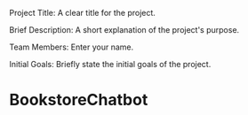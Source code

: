 Project Title: A clear title for the project.

Brief Description: A short explanation of the project's purpose.

Team Members: Enter your name.

Initial Goals: Briefly state the initial goals of the project.

# BookstoreChatbot
